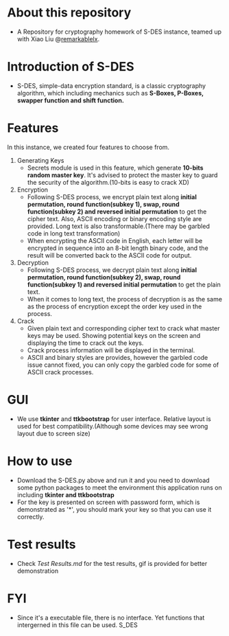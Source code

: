 # About this repository
* A Repository for cryptography homework of S-DES instance, teamed up with Xiao Liu @[remarkablelx](https://github.com/remarkablelx).

# Introduction of S-DES
* S-DES, simple-data encryption standard, is a classic cryptography algorithm, which including mechanics such as **S-Boxes, P-Boxes, swapper function and shift function.**

# Features
In this instance, we created four features to choose from.
1. Generating Keys
   * Secrets module is used in this feature, which generate **10-bits random master key**. It's advised to protect the master key to guard the security of the algorithm.(10-bits is easy to crack XD)
2. Encryption
   * Following S-DES process, we encrypt plain text along **initial permutation, round function(subkey 1), swap, round function(subkey 2) and reversed initial permutation** to get the cipher text. Also, ASCII encoding or binary encoding style are provided. Long text is also transformable.(There may be garbled code in long text transformation)
   * When encrypting the ASCII code in English, each letter will be encrypted in sequence into an 8-bit length binary code, and the result will be converted back to the ASCII code for output.
3. Decryption
   * Following S-DES process, we decrypt plain text along **initial permutation, round function(subkey 2), swap, round function(subkey 1) and reversed initial permutation** to get the plain text.
   * When it comes to long text, the process of decryption is as the same as the process of encryption except the order key used in the process.
4. Crack
   * Given plain text and corresponding cipher text to crack what master keys may be used. Showing potential keys on the screen and displaying the time to crack out the keys.
   * Crack process information will be displayed in the terminal.
   * ASCII and binary styles are provides, however the garbled code issue cannot fixed, you can only copy the garbled code for some of ASCII crack processes.

# GUI
* We use **tkinter** and **ttkbootstrap** for user interface. Relative layout is used for best compatibility.(Although some devices may see wrong layout due to screen size)

# How to use
* Download the S-DES.py above and run it and you need to download some python packages to meet the environment this application runs on including **tkinter and ttkbootstrap**
* For the key is presented on screen with password form, which is demonstrated as '*', you should mark your key so that you can use it correctly.

# Test results
* Check *Test Results.md* for the test results, gif is provided for better demonstration

# FYI
* Since it's a executable file, there is no interface. Yet functions that intergerned in this file can be used.
S_DES
